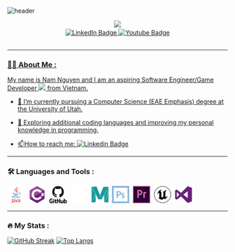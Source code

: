 ![header](https://capsule-render.vercel.app/api?type=waving&color=gradient&height=200&section=header&text=Hi%20there&fontSize=70&animation=fadeIn&fontAlign=80&fontAlignY=45)
<div id="header" align="center">
  <img src="https://media.giphy.com/media/gjrYDwbjnK8x36xZIO/giphy.gif" width="100"/>
  <div id="badges">
  <a href="www.linkedin.com/in/nhhn25">
    <img src="https://img.shields.io/badge/LinkedIn-blue?style=for-the-badge&logo=linkedin&logoColor=white" alt="LinkedIn Badge"/>
  </a>
  <a href="https://www.youtube.com/@hainamnguyenhuynh6375/playlists">
    <img src="https://img.shields.io/badge/YouTube-red?style=for-the-badge&logo=youtube&logoColor=white" alt="Youtube Badge"/>
  </div>

  <div id ="profile-views">
	  <a href="https://github.com/NHHN25">
    <img src="https://komarev.com/ghpvc/?username=NHHN25&style=flat-square&color=blue" alt=""/>
  </div>
    
</div>
  
 ---

### :man_technologist: About Me :
My name is Nam Nguyen and I am an aspiring Software Engineer/Game Developer <img src="https://media.giphy.com/media/WUlplcMpOCEmTGBtBW/giphy.gif" width="30"> from Vietnam.

- :telescope: I’m currently pursuing a Computer Science (EAE Emphasis) degree at the University of Utah.

- :seedling: Exploring additional coding languages and improving my personal knowledge in programming.

- :mailbox:How to reach me: [![Linkedin Badge](https://img.shields.io/badge/-NHHN25-blue?style=flat&logo=Linkedin&logoColor=white)](www.linkedin.com/in/nhhn25)
  
---

### :hammer_and_wrench: Languages and Tools :
<div>
  <img src="https://github.com/devicons/devicon/blob/master/icons/java/java-original-wordmark.svg" title="Java" alt="Java" width="40" height="40"/>&nbsp;
  <img src="https://github.com/devicons/devicon/blob/master/icons/csharp/csharp-original.svg" title="C#" alt="Csharp" width="40" height="40"/>&nbsp;
  <img src="https://github.com/devicons/devicon/blob/master/icons/github/github-original-wordmark.svg" title="Github" alt="GitHub" width="40" height="40"/>&nbsp;
  <img src="https://github.com/devicons/devicon/blob/master/icons/discordjs/discordjs-plain.svg" title="discordjs UI" alt="DiscordJS" width="40" height="40"/>&nbsp;
  <img src="https://github.com/devicons/devicon/blob/master/icons/maya/maya-plain.svg" title="Maya" alt="maya" width="40" height="40"/>&nbsp;
  <img src="https://github.com/devicons/devicon/blob/master/icons/photoshop/photoshop-line.svg" title="Photoshop" alt="PS " width="40" height="40"/>&nbsp;
  <img src="https://github.com/devicons/devicon/blob/master/icons/premierepro/premierepro-original.svg"  title="PremierePro" alt="Adobe Premiere Pro" width="40" height="40"/>&nbsp;
  <img src="https://github.com/devicons/devicon/blob/master/icons/unrealengine/unrealengine-original.svg" title="Unreal" alt="UR5" width="40" height="40"/>&nbsp;
  <img src="https://github.com/devicons/devicon/blob/master/icons/visualstudio/visualstudio-plain.svg" title="VS" alt="VisualStudio" width="40" height="40"/>&nbsp;
</div>
	
---

### :fire: My Stats :
[![GitHub Streak](http://github-readme-streak-stats.herokuapp.com?user=NHHN25&theme=dark&background=000000)](https://git.io/streak-stats) 
[![Top Langs](https://github-readme-stats.vercel.app/api/top-langs/?username=NHHN25&layout=compact&theme=vision-friendly-dark)](https://github.com/anuraghazra/github-readme-stats)

	 
	








  
  
